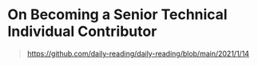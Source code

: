 # On Becoming a Senior Technical Individual Contributor

> https://github.com/daily-reading/daily-reading/blob/main/2021/1/14
